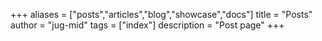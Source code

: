 +++
aliases = ["posts","articles","blog","showcase","docs"]
title = "Posts"
author = "jug-mid"
tags = ["index"]
description = "Post page"
+++